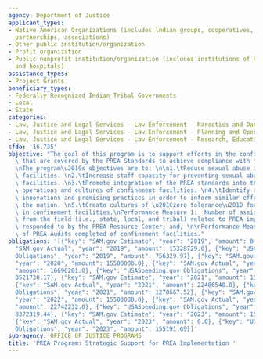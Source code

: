 ```yaml
---
agency: Department of Justice
applicant_types:
- Native American Organizations (includes lndian groups, cooperatives, corporations,
  partnerships, associations)
- Other public institution/organization
- Profit organization
- Public nonprofit institution/organization (includes institutions of higher education
  and hospitals)
assistance_types:
- Project Grants
beneficiary_types:
- Federally Recognized Indian Tribal Governments
- Local
- State
categories:
- Law, Justice and Legal Services - Law Enforcement - Narcotics and Dangerous Drugs
- Law, Justice and Legal Services - Law Enforcement - Planning and Operations
- Law, Justice and Legal Services - Law Enforcement - Research, Education, Training
cfda: '16.735'
objective: "The goal of this program is to support efforts in the confinement facilities\
  \ that are covered by the PREA Standards to achieve compliance with the standards.\n\
  \nThe program\u2019s objectives are to: \n\n1.\tReduce sexual abuse in confinement\
  \ facilities. \n2.\tIncrease staff capacity for preventing sexual abuse in confinement\
  \ facilities. \n3.\tPromote integration of the PREA standards into the day-to-day\
  \ operations and cultures of confinement facilities. \n4.\tIdentify and document\
  \ innovations and promising practices in order to inform similar efforts across\
  \ the nation. \n5.\tCreate cultures of \u201Czero tolerance\u201D for sexual abuse\
  \ in confinement facilities.\nPerformance Measure 1:  Number of assistance requests\
  \ from the field (i.e., state, local, and tribal) related to PREA implementation\
  \ responded to by the PREA Resource Center; and, \n\nPerformance Measure 2:  Number\
  \ of PREA Audits completed of confinement facilities."
obligations: '[{"key": "SAM.gov Estimate", "year": "2019", "amount": 0.0}, {"key":
  "SAM.gov Actual", "year": "2019", "amount": 15328729.0}, {"key": "USASpending.gov
  Obligations", "year": "2019", "amount": 756329.97}, {"key": "SAM.gov Estimate",
  "year": "2020", "amount": 15500000.0}, {"key": "SAM.gov Actual", "year": "2020",
  "amount": 16696201.0}, {"key": "USASpending.gov Obligations", "year": "2020", "amount":
  3521730.17}, {"key": "SAM.gov Estimate", "year": "2021", "amount": 15500000.0},
  {"key": "SAM.gov Actual", "year": "2021", "amount": 22486548.0}, {"key": "USASpending.gov
  Obligations", "year": "2021", "amount": 1278667.52}, {"key": "SAM.gov Estimate",
  "year": "2022", "amount": 15500000.0}, {"key": "SAM.gov Actual", "year": "2022",
  "amount": 22742232.0}, {"key": "USASpending.gov Obligations", "year": "2022", "amount":
  8372319.44}, {"key": "SAM.gov Estimate", "year": "2023", "amount": 15500000.0},
  {"key": "SAM.gov Actual", "year": "2023", "amount": 0.0}, {"key": "USASpending.gov
  Obligations", "year": "2023", "amount": 155191.69}]'
sub-agency: OFFICE OF JUSTICE PROGRAMS
title: 'PREA Program: Strategic Support for PREA Implementation '
---
```


